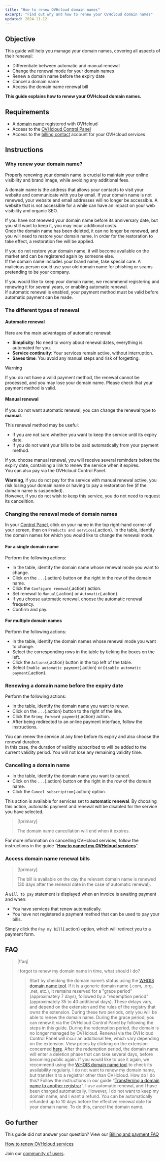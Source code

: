```yaml
---
title: "How to renew OVHcloud domain names"
excerpt: "Find out why and how to renew your OVHcloud domain names"
updated: 2024-11-12
---
```


## Objective

This guide will help you manage your domain names, covering all aspects of their renewal:

- Differentiate between automatic and manual renewal
- Change the renewal mode for your domain names
- Renew a domain name before the expiry date
- Cancel a domain name
- Access the domain name renewal bill

**This guide explains how to renew your OVHcloud domain names.**

## Requirements

- A [domain name](/links/web/domains) registered with OVHcloud
- Access to the [OVHcloud Control Panel](/links/manager)
- Access to the [billing contact](/pages/account_and_service_management/account_information/managing_contacts) account for your OVHcloud services

## Instructions

### Why renew your domain name?

Properly renewing your domain name is crucial to maintain your online visibility and brand image, while avoiding any additional fees.

A domain name is the address that allows your contacts to visit your website and communicate with you by email. If your domain name is not renewed, your website and email addresses will no longer be accessible. A website that is not accessible for a while can have an impact on your web visibility and organic SEO.

If you have not renewed your domain name before its anniversary date, but you still want to keep it, you may incur additional costs.  
Once the domain name has been deleted, it can no longer be renewed, and you will need to restore your domain name. In order for the restoration to take effect, a restoration fee will be applied.

If you do not restore your domain name, it will become available on the market and can be registered again by someone else.  
If the domain name includes your brand name, take special care. A malicious person could use your old domain name for phishing or scams pretending to be your company.

If you would like to keep your domain name, we recommend registering and renewing it for several years, or enabling automatic renewal.  
If automatic renewal is enabled, your payment method must be valid before automatic payment can be made.

### The different types of renewal

#### Automatic renewal

Here are the main advantages of automatic renewal:

- **Simplicity**: No need to worry about renewal dates, everything is automated for you.
- **Service continuity**: Your services remain active, without interruption.
- **Saves time**: You avoid any manual steps and risk of forgetting.

> [!warning]
>
> If you do not have a valid payment method, the renewal cannot be processed, and you may lose your domain name. Please check that your payment method is valid.
>

#### Manual renewal

If you do not want automatic renewal, you can change the renewal type to **manual**.

This renewal method may be useful:

- If you are not sure whether you want to keep the service until its expiry date.
- If you do not want your bills to be paid automatically from your payment method.

If you choose manual renewal, you will receive several reminders before the expiry date, containing a link to renew the service when it expires.  
You can also pay via the OVHcloud Control Panel.

**Warning**, if you do not pay for the service with manual renewal active, you risk losing your domain name or having to pay a restoration fee (if the domain name is suspended).  
However, if you do not wish to keep this service, you do not need to request its cancelltion.

### Changing the renewal mode of domain names

In your [Control Panel](/links/manager), click on your name in the top right-hand corner of your screen, then on `Products and services`{.action}. In the table, identify the domain names for which you would like to change the renewal mode.

#### For a single domain name

Perform the following actions:

- In the table, identify the domain name whose renewal mode you want to change.
- Click on the `...`{.action} button on the right in the row of the domain name.
- Click the `Configure renewal`{.action} action.
- Set renewal to `Manual`{.action} or `Automatic`{.action}.
- If you choose automatic renewal, choose the automatic renewal frequency.
- Confirm and pay.

#### For multiple domain names

Perform the following actions:

- In the table, identify the domain names whose renewal mode you want to change.
- Select the corresponding rows in the table by ticking the boxes on the left.
- Click the `Actions`{.action} button in the top left of the table.
- Select `Enable automatic payment`{.action} or `Disable automatic payment`{.action}.

### Renewing a domain name before the expiry date

Perform the following actions:

- In the table, identify the domain name you want to renew.
- Click on the `...`{.action} button to the right of the line.
- Click the `Bring forward payment`{.action} action.
- After being redirected to an online payment interface, follow the instructions.

You can renew the service at any time before its expiry and also choose the renewal duration.  
In this case, the duration of validity subscribed to will be added to the current validity period. You will not lose any remaining validity time.

### Cancelling a domain name

- In the table, identify the domain name you want to cancel.
- Click on the `...`{.action} button on the right in the row of the domain name.
- Click the `Cancel subscription`{.action} option.

This action is available for services set to **automatic renewal**. By choosing this action, automatic payment and renewal will be disabled for the service you have selected.

> [!primary]
>
> The domain name cancellation will end when it expires.
>

For more information on cancelling OVHcloud services, follow the instructions in the guide “**[How to cancel my OVHcloud services](/pages/account_and_service_management/managing_billing_payments_and_services/how_to_cancel_services)**”.

### Access domain name renewal bills

> [!primary]
>
> The bill is available on the day the relevant domain name is renewed (30 days after the renewal date in the case of automatic renewal).
>

A `Bill to pay` statement is displayed when an invoice is awaiting payment and when:

 - You have services that renew automatically.
 - You have not registered a payment method that can be used to pay your bills.

Simply click the `Pay my bill`{.action} option, which will redirect you to a payment form.

## FAQ

> [!faq]
>
> I forgot to renew my domain name in time, what should I do?
>> Start by checking the domain name’s status using the [WHOIS domain name tool](https://www.ovhcloud.com/en-gb/domains/whois/).
>> If it is a generic domain name (.com, .org, .net, etc.), it remains reserved for a "grace period" (approximately 7 days), followed by a "redemption period" (approximately 35 to 40 additional days). These delays vary, and depend on the extension and the rules of the registry that owns the extension. During these two periods, only you will be able to renew the domain name.
>> During the grace period, you can renew it via the OVHcloud Control Panel by following the steps in this guide.
>> During the redemption period, the domain is no longer managed by OVHcloud. Renewal via the OVHcloud Control Panel will incur an additional fee, which vary depending on the extension. View prices by clicking on the extension concerned [here](/links/web/domains-tld).
>> After the redemption period, the domain name will enter a deletion phase that can take several days, before becoming public again. If you would like to use it again, we recommend using the [WHOIS domain name tool](https://www.ovhcloud.com/en-gb/domains/whois/) to check its availability regularly.
> I do not want to renew my domain name, but transfer it to a registrar other than OVHcloud. How do I do this?
>> Follow the instructions in our guide “[Transferring a domain name to another registrar](/pages/web_cloud/domains/transfer_outgoing_domain)”.
> I use automatic renewal, and I have been charged automatically. However, I do not want to keep my domain name, and I want a refund.
>> You can be automatically refunded up to 10 days before the effective renewal date for your domain name. To do this, cancel the domain name.

## Go further

This guide did not answer your question? View our [Billing and payment FAQ](/pages/account_and_service_management/managing_billing_payments_and_services/faq-billing)

[How to renew OVHcloud services](/pages/account_and_service_management/managing_billing_payments_and_services/how_to_use_automatic_renewal)

Join our [community of users](/links/community).
